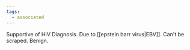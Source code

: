 ```yaml
---
tags:
  - associated
---
```

Supportive of HIV Diagnosis. Due to [[epstein barr virus|EBV]].
Can't be scraped. Benign.